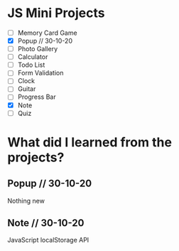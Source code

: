 # JS Mini Projects

- [ ] Memory Card Game
- [x] Popup // 30-10-20
- [ ] Photo Gallery
- [ ] Calculator
- [ ] Todo List
- [ ] Form Validation
- [ ] Clock
- [ ] Guitar
- [ ] Progress Bar
- [x] Note
- [ ] Quiz

# What did I learned from the projects?

## Popup // 30-10-20

Nothing new

## Note // 30-10-20

JavaScript localStorage API
